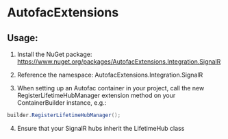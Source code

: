 # AutofacExtensions

## Usage:

1. Install the NuGet package: https://www.nuget.org/packages/AutofacExtensions.Integration.SignalR

2. Reference the namespace: AutofacExtensions.Integration.SignalR

3. When setting up an Autofac container in your project, call the new RegisterLifetimeHubManager extension method on your ContainerBuilder instance, e.g.:

  ```C#
  builder.RegisterLifetimeHubManager();
  ```

4. Ensure that your SignalR hubs inherit the LifetimeHub class
